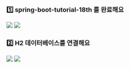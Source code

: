 ### 1️⃣ spring-boot-tutorial-18th 를 완료해요

![](https://velog.velcdn.com/images/aeyongdodam/post/e0cec0ec-7b27-4908-9cba-11aefcd454b0/image.png)
![](https://velog.velcdn.com/images/aeyongdodam/post/0636c5f7-f765-417a-8b6e-e3800849c9ec/image.png)

### 2️⃣ H2 데이터베이스를 연결해요

![](https://velog.velcdn.com/images/aeyongdodam/post/2038d763-4d84-4831-b7a5-234a8a7a564b/image.png)
![](https://velog.velcdn.com/images/aeyongdodam/post/dfeace3d-9cf9-40bf-ba9f-bff2e08ec1ae/image.png)
